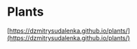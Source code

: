 # Plants 

[https://dzmitrysudalenka.github.io/plants/](https://dzmitrysudalenka.github.io/plants/)  
